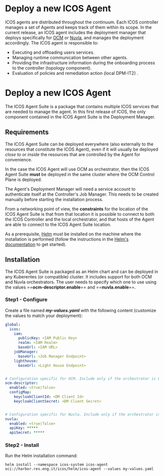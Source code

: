 # Deploy a new ICOS Agent

ICOS agents are distributed throughout the continuum. Each ICOS controller manages a set of Agents 
and keeps track of them within its scope. In the current release, an ICOS agent includes the deployment manager 
that deploys specifically for [OCM](https://ocm/) or [Nuvla](https://docs.nuvla.io/nuvla), and manages 
the deployment accordingly. 
The ICOS agent is responsible to:

- Executing and offloading users services.
- Managing runtime communication between other agents.
- Providing the infrastructure information during the onboarding process to the controller 
  (topology component).
- Evaluation of policies and remediation action (local DPM-IT2) .

# Deploy a new ICOS Agent

The ICOS Agent Suite is a package that contains multiple ICOS services that are needed to manage the agent. 
In this first release of ICOS, the only component contained in the ICOS Agent Suite is the Deployment Manager.

## Requirements
The ICOS Agent Suite can be deployed everywhere (also externally to the resources that constitute 
the ICOS Agent), even if it will usually be deployed *close to* or *inside* the resources 
that are controlled by the Agent for convenience.

In the case the ICOS Agent will use OCM as orchestrator, then the ICOS Agent Suite **must** be deployed in the same cluster where the OCM Control Plane is deployed.

The Agent's Deployment Manager will need a service account to authenticate itself at the Controller's Job Manager. This needs to be created manually before starting the installation process.

From a networking point of view, the **constraints** for the location of the ICOS Agent Suite 
is that from that location it is possible to connect to both the ICOS Controller and the local 
orchestrator, and that hosts of the Agent are able to connect to the ICOS Agent Suite location.

As a prerequisite, [Helm](Helm) must be installed on the machine where the installation is performed 
(follow the instructions in the [Helm's documentation](https://helm.sh/docs/) to get started).

## Installation
The ICOS Agent Suite is packaged as an Helm chart and can be deployed in any Kuberentes 
(or compatible) cluster. It includes support for both OCM and Nuvla orchestrators. 
The user needs to specify which one to use using the values ==**ocm-descriptor.enable**== and 
==**nuvla.enable**==.


### Step1 - Configure

Create a file named ***my-values.yaml*** with the following content (customize the values to match 
your deployment):

```yaml
global:
  icos:
    iam:
      publicKey: <IAM Public Key>
      realm: <IAM Realm>
      baseUrl: <IAM URL>
    jobManager:
      baseUrl: <Job Manager Endpoint>
    lighthouse:
      baseUrl: <Light House Endpoint>


# Configuration specific for OCM. Include only if the orchestrator is OCM
ocm-descriptor:
  enabled: <true|false>
  configMap:
    keycloakClientId: <DM Client Id>
    keycloakClientSecret: <DM Client Secret>


# Configuration specific for Nuvla. Include only if the orchestrator is Nuvla
nuvla:
  enabled: <true|false>
  apiKey: *****
  apiSecret: *****

```

### Step2 - Install

Run the Helm installation command:

```console
helm install --namespace icos-system icos-agent oci://harbor.res.eng.it/icos/helm/icos-agent --values my-values.yaml
```
